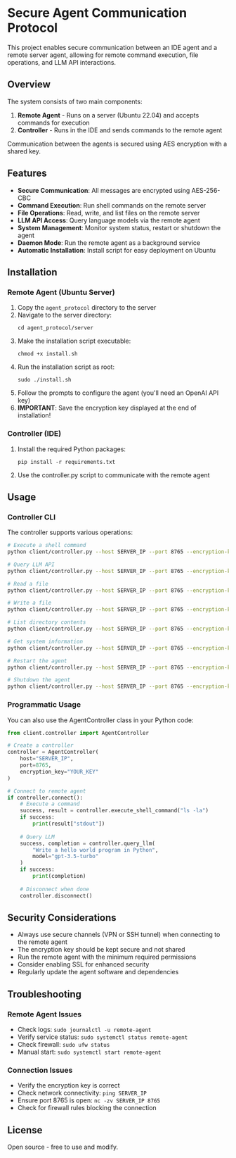 # Secure Agent Communication Protocol

This project enables secure communication between an IDE agent and a remote server agent, allowing for remote command execution, file operations, and LLM API interactions.

## Overview

The system consists of two main components:

1. **Remote Agent** - Runs on a server (Ubuntu 22.04) and accepts commands for execution
2. **Controller** - Runs in the IDE and sends commands to the remote agent

Communication between the agents is secured using AES encryption with a shared key.

## Features

- **Secure Communication**: All messages are encrypted using AES-256-CBC
- **Command Execution**: Run shell commands on the remote server
- **File Operations**: Read, write, and list files on the remote server
- **LLM API Access**: Query language models via the remote agent
- **System Management**: Monitor system status, restart or shutdown the agent
- **Daemon Mode**: Run the remote agent as a background service
- **Automatic Installation**: Install script for easy deployment on Ubuntu

## Installation

### Remote Agent (Ubuntu Server)

1. Copy the `agent_protocol` directory to the server
2. Navigate to the server directory:
   ```
   cd agent_protocol/server
   ```
3. Make the installation script executable:
   ```
   chmod +x install.sh
   ```
4. Run the installation script as root:
   ```
   sudo ./install.sh
   ```
5. Follow the prompts to configure the agent (you'll need an OpenAI API key)
6. **IMPORTANT**: Save the encryption key displayed at the end of installation!

### Controller (IDE)

1. Install the required Python packages:
   ```
   pip install -r requirements.txt
   ```
2. Use the controller.py script to communicate with the remote agent

## Usage

### Controller CLI

The controller supports various operations:

```bash
# Execute a shell command
python client/controller.py --host SERVER_IP --port 8765 --encryption-key "YOUR_KEY" --command "ls -la"

# Query LLM API
python client/controller.py --host SERVER_IP --port 8765 --encryption-key "YOUR_KEY" --prompt "Write a hello world program in Python"

# Read a file
python client/controller.py --host SERVER_IP --port 8765 --encryption-key "YOUR_KEY" --read-file "/etc/hostname"

# Write a file
python client/controller.py --host SERVER_IP --port 8765 --encryption-key "YOUR_KEY" --write-file "/tmp/test.txt" --content "Hello, world!"

# List directory contents
python client/controller.py --host SERVER_IP --port 8765 --encryption-key "YOUR_KEY" --list-dir "/var/log"

# Get system information
python client/controller.py --host SERVER_IP --port 8765 --encryption-key "YOUR_KEY" --status

# Restart the agent
python client/controller.py --host SERVER_IP --port 8765 --encryption-key "YOUR_KEY" --restart

# Shutdown the agent
python client/controller.py --host SERVER_IP --port 8765 --encryption-key "YOUR_KEY" --shutdown
```

### Programmatic Usage

You can also use the AgentController class in your Python code:

```python
from client.controller import AgentController

# Create a controller
controller = AgentController(
    host="SERVER_IP",
    port=8765,
    encryption_key="YOUR_KEY"
)

# Connect to remote agent
if controller.connect():
    # Execute a command
    success, result = controller.execute_shell_command("ls -la")
    if success:
        print(result["stdout"])
    
    # Query LLM
    success, completion = controller.query_llm(
        "Write a hello world program in Python",
        model="gpt-3.5-turbo"
    )
    if success:
        print(completion)
    
    # Disconnect when done
    controller.disconnect()
```

## Security Considerations

- Always use secure channels (VPN or SSH tunnel) when connecting to the remote agent
- The encryption key should be kept secure and not shared
- Run the remote agent with the minimum required permissions
- Consider enabling SSL for enhanced security
- Regularly update the agent software and dependencies

## Troubleshooting

### Remote Agent Issues

- Check logs: `sudo journalctl -u remote-agent`
- Verify service status: `sudo systemctl status remote-agent`
- Check firewall: `sudo ufw status`
- Manual start: `sudo systemctl start remote-agent`

### Connection Issues

- Verify the encryption key is correct
- Check network connectivity: `ping SERVER_IP`
- Ensure port 8765 is open: `nc -zv SERVER_IP 8765`
- Check for firewall rules blocking the connection

## License

Open source - free to use and modify. 